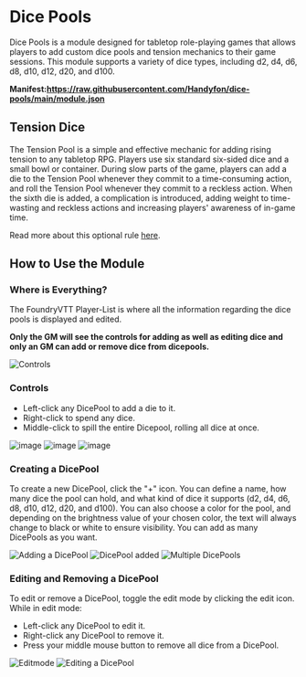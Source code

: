 # Dice Pools

Dice Pools is a module designed for tabletop role-playing games that allows players to add custom dice pools and tension mechanics to their game sessions. This module supports a variety of dice types, including d2, d4, d6, d8, d10, d12, d20, and d100.

**Manifest:https://raw.githubusercontent.com/Handyfon/dice-pools/main/module.json**

## Tension Dice

The Tension Pool is a simple and effective mechanic for adding rising tension to any tabletop RPG. Players use six standard six-sided dice and a small bowl or container. During slow parts of the game, players can add a die to the Tension Pool whenever they commit to a time-consuming action, and roll the Tension Pool whenever they commit to a reckless action. When the sixth die is added, a complication is introduced, adding weight to time-wasting and reckless actions and increasing players' awareness of in-game time.

Read more about this optional rule [here](https://theangrygm.com/definitive-tension-pool/).

## How to Use the Module

### Where is Everything?

The FoundryVTT Player-List is where all the information regarding the dice pools is displayed and edited.

**Only the GM will see the controls for adding as well as editing dice and only an GM can add or remove dice from dicepools.**

![Controls](https://user-images.githubusercontent.com/28778881/225436013-634330b3-3c7b-4582-aee6-71083b36c3cb.png)

### Controls

- Left-click any DicePool to add a die to it.
- Right-click to spend any dice.
- Middle-click to spill the entire Dicepool, rolling all dice at once.

![image](https://user-images.githubusercontent.com/28778881/225443881-812a854c-d8e4-46ec-ac17-b6e616fc5a85.png)
![image](https://user-images.githubusercontent.com/28778881/225444024-7b640838-2585-430b-9a67-6c4a8044ff1c.png)
![image](https://user-images.githubusercontent.com/28778881/225444187-19fc0a28-fb4f-4a54-a49c-1a9c688fa6e7.png)

### Creating a DicePool

To create a new DicePool, click the "+" icon. You can define a name, how many dice the pool can hold, and what kind of dice it supports (d2, d4, d6, d8, d10, d12, d20, and d100). You can also choose a color for the pool, and depending on the brightness value of your chosen color, the text will always change to black or white to ensure visibility. You can add as many DicePools as you want.

![Adding a DicePool](https://user-images.githubusercontent.com/28778881/225436135-52bd6df7-cc53-45da-9913-069831da420a.png)
![DicePool added](https://user-images.githubusercontent.com/28778881/225441841-090aaf7a-b82e-4317-930f-83290a246d0b.png)
![Multiple DicePools](https://user-images.githubusercontent.com/28778881/225442811-557189b5-0b09-43ed-bcb5-f806e6f33f81.png)

### Editing and Removing a DicePool

To edit or remove a DicePool, toggle the edit mode by clicking the edit icon. While in edit mode:

- Left-click any DicePool to edit it.
- Right-click any DicePool to remove it.
- Press your middle mouse button to remove all dice from a DicePool.

![Editmode](https://user-images.githubusercontent.com/28778881/225442045-6e26f0aa-ad73-44df-ae9a-2473587c2d03.png)
![Editing a DicePool](https://user-images.githubusercontent.com/28778881/225442493-6cbd44d8-f11a-4ca7-bc51-b6db6cc40b89.png)
